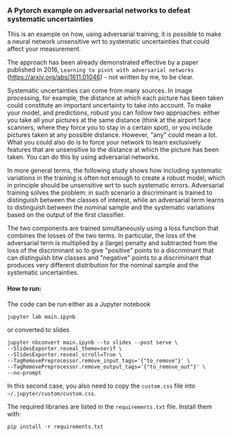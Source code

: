 ### A Pytorch example on adversarial networks to defeat systematic uncertainties

This is an example on how, using adversarial training,
it is possible to make a neural network unsensitive wrt
to systematic uncertainties that could affect your measurement.

The approach has been already demonstrated effective by
a paper published in 2016, `Learning to pivot with adversarial
networks` (https://arxiv.org/abs/1611.01046) - not written by me,
to be clear.

Systematic uncertainties can come from many sources. In image
processing, for example, the distance at which each picture has been
taken could constitute an important uncertainty to take into account.
To make your model, and predictions, robust you can follow two approaches:
either you take all your pictures at the same distance (think at the
airport face scanners, where they force you to stay in a certain spot),
or you include pictures taken at any possible distance. However,
"any" could mean a lot. What you could also do is to force your network
to learn exclusively features that are unsensitive to the distance at
which the picture has been taken. You can do this by using adversarial
networks.

In more general terms, the following study shows how including
systematic variations in the training is often not enough to
create a robust model, which in principle should be unsensitive
wrt to such systematic errors. Adversarial training solves the problem:
in such scenario a discriminant is trained to distinguish between the
classes of interest, while an adversarial term learns to distinguish
between the nominal sample and the systematic variations based on the
output of the first classifier.

The two components are trained simultaneously using a loss function
that combines the losses of the two terms. In particular, the loss
of the adversarial term is multiplied by a (large) penalty and
subtracted from the loss of the discriminant so to give "positive"
points to a discriminant that can distinguish btw classes and
"negative" points to a discriminant that produces very different
distribution for the nominal sample and the systematic uncertainties.

#### How to run:
The code can be run either as a Jupyter notebook

```
jupyter lab main.ipynb
```

or converted to slides

```
jupyter nbconvert main.ipynb --to slides --post serve \
--SlidesExporter.reveal_theme=serif \
--SlidesExporter.reveal_scroll=True \
--TagRemovePreprocessor.remove_input_tags='{"to_remove"}' \
--TagRemovePreprocessor.remove_output_tags='{"to_remove_out"}' \
--no-prompt
```

In this second case, you also need to copy the `custom.css` file
into `~/.jupyter/custom/custom.css`.

The required libraries are listed in the `requirements.txt` file.
Install them with:

```
pip install -r requirements.txt
```
